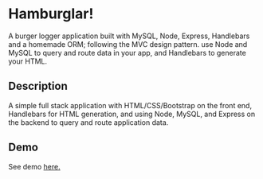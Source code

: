# Hamburglar!
A burger logger application built with MySQL, Node, Express, Handlebars and a homemade ORM; following the MVC design pattern. use Node and MySQL to query and route data in your app, and Handlebars to generate your HTML.


## Description

A simple full stack application with HTML/CSS/Bootstrap on the front end, Handlebars for HTML generation, and using Node, MySQL, and Express on the backend to query and route application data. 

## Demo

See demo [here.](https://secret-wildwood-27408.herokuapp.com/)
